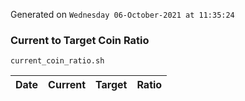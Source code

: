Generated on `Wednesday 06-October-2021 at 11:35:24`

### Current to Target Coin Ratio
`current_coin_ratio.sh`

Date|Current|Target|Ratio
---|---|---|---
